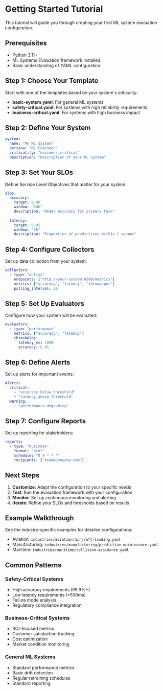 # Getting Started Tutorial

This tutorial will guide you through creating your first ML system evaluation configuration.

## Prerequisites

- Python 3.11+
- ML Systems Evaluation framework installed
- Basic understanding of YAML configuration

## Step 1: Choose Your Template

Start with one of the templates based on your system's criticality:

- **basic-system.yaml**: For general ML systems
- **safety-critical.yaml**: For systems with high reliability requirements
- **business-critical.yaml**: For systems with high business impact

## Step 2: Define Your System

```yaml
system:
  name: "My ML System"
  persona: "ML Engineer"
  criticality: "business_critical"
  description: "Description of your ML system"
```

## Step 3: Set Your SLOs

Define Service Level Objectives that matter for your system:

```yaml
slos:
  accuracy:
    target: 0.90
    window: "24h"
    description: "Model accuracy for primary task"
  
  latency:
    target: 0.95
    window: "1h"
    description: "Proportion of predictions within 1 second"
```

## Step 4: Configure Collectors

Set up data collection from your system:

```yaml
collectors:
  - type: "online"
    endpoints: ["http://your-system:8080/metrics"]
    metrics: ["accuracy", "latency", "throughput"]
    polling_interval: 30
```

## Step 5: Set Up Evaluators

Configure how your system will be evaluated:

```yaml
evaluators:
  - type: "performance"
    metrics: ["accuracy", "latency"]
    thresholds:
      latency_ms: 1000
      accuracy: 0.85
```

## Step 6: Define Alerts

Set up alerts for important events:

```yaml
alerts:
  critical:
    - "accuracy_below_threshold"
    - "latency_above_threshold"
  warning:
    - "performance_degrading"
```

## Step 7: Configure Reports

Set up reporting for stakeholders:

```yaml
reports:
  - type: "business"
    format: "html"
    schedule: "0 9 * * *"
    recipients: ["team@company.com"]
```

## Next Steps

1. **Customize**: Adapt the configuration to your specific needs
2. **Test**: Run the evaluation framework with your configuration
3. **Monitor**: Set up continuous monitoring and alerting
4. **Iterate**: Refine your SLOs and thresholds based on results

## Example Walkthrough

See the industry-specific examples for detailed configurations:

- Aviation: `industries/aviation/aircraft-landing.yaml`
- Manufacturing: `industries/manufacturing/predictive-maintenance.yaml`
- Maritime: `industries/maritime/collision-avoidance.yaml`

## Common Patterns

### Safety-Critical Systems
- High accuracy requirements (99.9%+)
- Low latency requirements (<500ms)
- Failure mode analysis
- Regulatory compliance integration

### Business-Critical Systems
- ROI-focused metrics
- Customer satisfaction tracking
- Cost optimization
- Market condition monitoring

### General ML Systems
- Standard performance metrics
- Basic drift detection
- Regular retraining schedules
- Standard reporting
